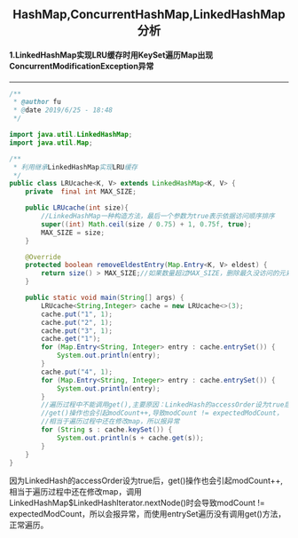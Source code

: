 <h2 align="center"> HashMap,ConcurrentHashMap,LinkedHashMap分析</h2>

#### 1.LinkedHashMap实现LRU缓存时用KeySet遍历Map出现ConcurrentModificationException异常

***

```java
/**
 * @author fu
 * @date 2019/6/25 - 18:48
 */

import java.util.LinkedHashMap;
import java.util.Map;

/**
 * 利用继承LinkedHashMap实现LRU缓存
 */
public class LRUcache<K, V> extends LinkedHashMap<K, V> {
    private  final int MAX_SIZE;

    public LRUcache(int size){
   		//LinkedHashMap一种构造方法，最后一个参数为true表示依据访问顺序排序
        super((int) Math.ceil(size / 0.75) + 1, 0.75f, true);
        MAX_SIZE = size;
    }

    @Override
    protected boolean removeEldestEntry(Map.Entry<K, V> eldest) {
        return size() > MAX_SIZE;//如果数量超过MAX_SIZE，删除最久没访问的元素
    }

    public static void main(String[] args) {
        LRUcache<String,Integer> cache = new LRUcache<>(3);
        cache.put("1", 1);
        cache.put("2", 1);
        cache.put("3", 1);
        cache.get("1");
        for (Map.Entry<String, Integer> entry : cache.entrySet()) {
            System.out.println(entry);
        }
        cache.put("4", 1);
        for (Map.Entry<String, Integer> entry : cache.entrySet()) {
            System.out.println(entry);
        }
        //遍历过程中不能调用get(),主要原因：LinkedHash的accessOrder设为true后，
        //get()操作也会引起modCount++,导致modCount != expectedModCount，
        //相当于遍历过程中还在修改map，所以报异常
        for (String s : cache.keySet()) {
            System.out.println(s + cache.get(s));
        }
    }
}
```



因为LinkedHash的accessOrder设为true后，get()操作也会引起modCount++,相当于遍历过程中还在修改map，调用LinkedHashMap$LinkedHashIterator.nextNode()时会导致modCount != expectedModCount，所以会报异常，而使用entrySet遍历没有调用get()方法，正常遍历。

